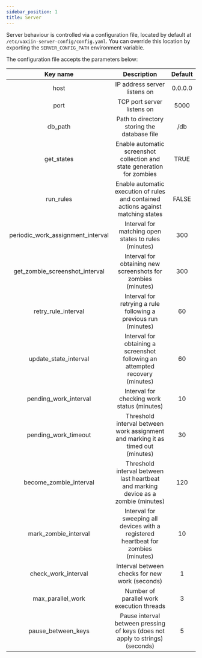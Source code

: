 ```yaml
---
sidebar_position: 1
title: Server
---
```


Server behaviour is controlled via a configuration file, located by default at `/etc/vaxiin-server-config/config.yaml`.
You can override this location by exporting the `SERVER_CONFIG_PATH` environment variable.

The configuration file accepts the parameters below:

|            Key name                |                                    Description                                        | Default |
|:----------------------------------:|:-------------------------------------------------------------------------------------:|:-------:|
| host                               | IP address server listens on                                                          | 0.0.0.0 |
| port                               | TCP port server listens on                                                            |    5000 |
| db_path                            | Path to directory storing the database file                                           |   /db   |
| get_states                         | Enable automatic screenshot collection and state generation for zombies               |  TRUE   |
| run_rules                          | Enable automatic execution of rules and contained actions against matching states     |  FALSE  |
| periodic_work_assignment_interval  | Interval for matching open states to rules (minutes)                                  |     300 |
| get_zombie_screenshot_interval     | Interval for obtaining new screenshots for zombies (minutes)                          |     300 |
| retry_rule_interval                | Interval for retrying a rule following a previous run (minutes)                       |      60 |
| update_state_interval              | Interval for obtaining a screenshot following an attempted recovery (minutes)         |      60 |
| pending_work_interval              | Interval for checking work status (minutes)                                           |      10 |
| pending_work_timeout               | Threshold interval between work assignment and marking it as timed out (minutes)      |      30 |
| become_zombie_interval             | Threshold interval between last heartbeat and marking device as a zombie (minutes)    |     120 |
| mark_zombie_interval               | Interval for sweeping all devices with a registered heartbeat for zombies (minutes)   |      10 |
| check_work_interval                | Interval between checks for new work (seconds)                                        |       1 |
| max_parallel_work                  | Number of parallel work execution threads                                             |       3 |
| pause_between_keys                 | Pause interval between pressing of keys (does not apply to strings) (seconds)         |       5 |
